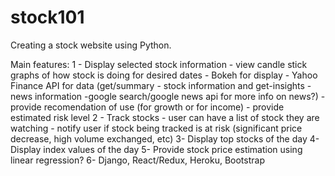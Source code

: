# stock101

Creating a stock website using Python.

Main features:
1 - Display selected stock information
    - view candle stick graphs of how stock is doing for desired dates
        - Bokeh for display
        - Yahoo Finance API for data (get/summary  - stock information
                                        and get-insights - news information
                                                -google search/google news api for more info on news?)
    - provide recomendation of use (for growth or for income)
    - provide estimated risk level
2 - Track stocks
    - user can have a list of stock they are watching
    - notify user if stock being tracked is at risk (significant price decrease, high volume exchanged, etc)
3- Display top stocks of the day
4- Display index values of the day
5- Provide stock price estimation using linear regression?
6-
Django, React/Redux, Heroku, Bootstrap